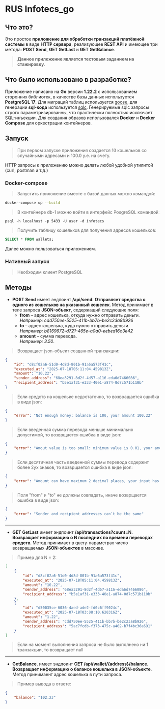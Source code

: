 # RUS Infotecs_go

## Что это?

 Это простое **приложение для обработки транзакций платёжной системы**
в виде **HTTP сервера**, реализующее **REST API** и имеющее три метода:
**POST Send**, **GET GetLast** и **GET GetBalance**.    

>**Данное приложение является тестовым заданием на стажировку**.
## Что было использовано в разработке?

Приложение написано на **Go** версии **1.22.2** с использованием сторонних библиотек, в качестве базы данных используется **PostgreSQL 17**.
 Для миграций таблиц используется [goose](https://github.com/pressly/goose),
  для генерации **sql-кода** используется [sqlc](https://github.com/sqlc-dev/sqlc?tab=readme-ov-file). Генерируемые sqlc запросы строго параметризированны, что практически полностью исключает SQL-инъекции.
 Для создания образов использовался **Docker**  и **Docker Compose** для оркестрации контейнеров.

## Запуск
>При первом запуске приложения создается 10 кошельков со случайными адресами и 100.0 у.е. на счету.

HTTP запросы к приложению можно делать любой удобной утилитой (curl, postman и т.д.)

### Docker-compose
> Запустить приложение вместе с базой данных можно командой:
```bash
docker-compose up --build
 ```
 > В контейнере db-1 можно войти в интерфейс PosgreSQL командой:
```
psql -h localhost -p 5433 -U user -d infotecs
```
> Получить таблицу кошельков для получения адресов кошельков:
```sql
SELECT * FROM wallets;
```
Далее можно пользоваться приложением.
### Нативный запуск
> Необходим клиент PostgreSQL


 ## Методы

* **POST Send** имеет эндпоинт **/api/send**. **Отправляет средства с одного из кошельков на указанный 
кошелек**. Метод принимает в теле запроса **JSON-объект**, содержащий следующие поля:
    * **from** – адрес кошелька, откуда нужно отправить деньги.  
    *Например: cdd750ee-5525-411b-bb7b-be2c23a8b926*
    * **to** – адрес кошелька, куда нужно отправить деньги.  
    *Например: b8169672-d721-465e-a0a0-eebed16c3e42*
    * **amount** – сумма перевода.  
    *Например: 3.50*.

> Возвращает json-объект созданной транзакции:
```json
{
    "id": "d8cf02a6-51d0-4d8d-801b-91a6a573f41c",
    "executed_at": "2025-07-18T05:11:04.459813Z",
    "amount": "10.22",
    "sender_address": "68ea3291-8d2f-4d57-a116-eda6d7466086",
    "recipient_address": "b5e1af31-e333-40e1-a874-0d7c571b110b"
}
```
> Если средств на кошельке недостаточно, то возвращается ошибка в виде json:
```json
{
    "error": "Not enough money: balance is 100, your amount 100.22"
}
```
> Если введенная сумма перевода меньше минимально допустимой, то возврщается ошибка в виде json:
```json
{
    "error": "Amout value is too small: minimum value is 0.01, your amount is 0"
}
```
> Если десятичная часть введенной суммы перевода содержит более 2ух знаков, то возврщается ошибка в виде json:
```json
{
    "error": "Amount can have maximum 2 decimal places, your input has 3 in .234"
}
```
> Поля "from" и "to" не должны совпадать, иначе возврщается ошибка в виде json:
```json
{
    "error": "Sender and recipient addresses can`t be the same"
}
```
***

* **GET GetLast** имеет эндпоинт **/api/transactions?count=N**. **Возвращает информацию о N последних по времени переводах средств**. Метод принимает в query-параметрах число возвращаемых **JSON-объектов** в массиве.
> Пример для N = 2:
```json
[
    {
        "id": "d8cf02a6-51d0-4d8d-801b-91a6a573f41c",
        "executed_at": "2025-07-18T05:11:04.459813Z",
        "amount": "10.22",
        "sender_address": "68ea3291-8d2f-4d57-a116-eda6d7466086",
        "recipient_address": "b5e1af31-e333-40e1-a874-0d7c571b110b"
    },
    {
        "id": "d50035ce-6036-4aed-ade2-fd0c6ff9024c",
        "executed_at": "2025-07-18T03:08:10.620316Z",
        "amount": "1.22",
        "sender_address": "cdd750ee-5525-411b-bb7b-be2c23a8b926",
        "recipient_address": "5ac7fcdb-f373-475c-a402-b7f4bc36a691"
    }
]
```
> Если на момент выполнения запроса не было выполнено ни 1 транзакции, то возвращает null
***

* **GetBalance**, имеет эндпоинт **GET /api/wallet/{address}/balance**. **Возвращает информацию о балансе кошелька в JSON-объекте**. Метод принимаент адрес кошелька в пути запроса.


> Пример вывода в ответе:
```json
{
    "balance": "102.23"
}
```